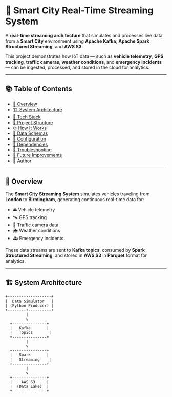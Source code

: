 # 🚗 Smart City Real-Time Streaming System

A **real-time streaming architecture** that simulates and processes live data from a **Smart City** environment using **Apache Kafka**, **Apache Spark Structured Streaming**, and **AWS S3**.

This project demonstrates how IoT data — such as **vehicle telemetry**, **GPS tracking**, **traffic cameras**, **weather conditions**, and **emergency incidents** — can be ingested, processed, and stored in the cloud for analytics.

---

## 📚 Table of Contents

- [📖 Overview](#-overview)
- [🏗️ System Architecture](#️-system-architecture)
- [🧠 Tech Stack](#-tech-stack)
- [📁 Project Structure](#-project-structure)
- [⚙️ How It Works](#️-how-it-works)
- [💾 Data Schemas](#-data-schemas)
- [🔧 Configuration](#-configuration)
- [🧰 Dependencies](#-dependencies)
- [🧩 Troubleshooting](#-troubleshooting)
- [🚀 Future Improvements](#-future-improvements)
- [👤 Author](#-author)

---

## 📖 Overview

The **Smart City Streaming System** simulates vehicles traveling from **London** to **Birmingham**, generating continuous real-time data for:

- 🚘 Vehicle telemetry  
- 🛰️ GPS tracking  
- 🚦 Traffic camera data  
- 🌦️ Weather conditions  
- 🚑 Emergency incidents  

These data streams are sent to **Kafka topics**, consumed by **Spark Structured Streaming**, and stored in **AWS S3** in **Parquet** format for analytics.

---

## 🏗️ System Architecture

```plaintext
+-------------------+
|  Data Simulator   |
| (Python Producer) |
+--------+----------+
         |
         v
  +---------------+
  |   Kafka       |
  |   Topics       |
  +---------------+
         |
         v
  +---------------+
  |   Spark       |
  |   Streaming    |
  +---------------+
         |
         v
  +---------------+
  |    AWS S3     |
  |  (Data Lake)  |
  +---------------+
